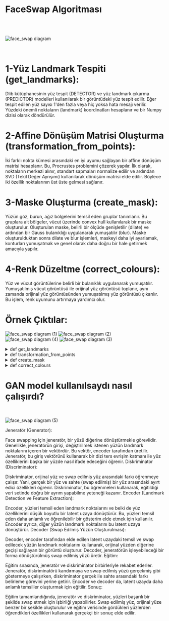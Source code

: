 # FaceSwap Algoritması

<br>
<br>

![face_swap diagram](https://github.com/mertefeyildiz/FaceSwap/assets/67926547/7576273d-3e6f-4c76-85a8-196b2a31c08c)


<br>




# 1-Yüz Landmark Tespiti (get_landmarks):

Dlib kütüphanesinin yüz tespit (DETECTOR) ve yüz landmark çıkarma (PREDICTOR) modelleri kullanılarak bir görüntüdeki yüz tespit edilir.
Eğer tespit edilen yüz sayısı 1'den fazla veya hiç yoksa hata mesajı verilir.
Yüzdeki önemli noktaların (landmark) koordinatları hesaplanır ve bir Numpy dizisi olarak döndürülür.

# 2-Affine Dönüşüm Matrisi Oluşturma (transformation_from_points):

İki farklı nokta kümesi arasındaki en iyi uyumu sağlayan bir affine dönüşüm matrisi hesaplanır. Bu, Procrustes problemini çözerek yapılır.
İlk olarak, noktaların merkezi alınır, standart sapmaları normalize edilir ve ardından SVD (Tekil Değer Ayrışımı) kullanılarak dönüşüm matrisi elde edilir.
Böylece iki özellik noktalarının üst üste gelmesi sağlanır.

# 3-Maske Oluşturma (create_mask):

Yüzün göz, burun, ağız bölgelerini temsil eden gruplar tanımlanır.
Bu gruplara ait bölgeler, vücut üzerinde convex hull kullanılarak bir maske oluşturulur.
Oluşturulan maske, belirli bir ölçüde genişletilir (dilate) ve ardından bir Gauss bulanıklığı uygulanarak yumuşatılır (blur).
Maske oluşturulduktan sonra dilate ve blur işlemleri, maskeyi daha iyi ayarlamak, konturları yumuşatmak ve genel olarak daha doğru bir hale getirmek amacıyla yapılır. 

# 4-Renk Düzeltme (correct_colours):

Yüz ve vücut görüntülerine belirli bir bulanıklık uygulanarak yumuşatılır.
Yumuşatılmış vücut görüntüsü ile orijinal yüz görüntüsü toplanır, aynı zamanda orijinal yüz görüntüsünden yumuşatılmış yüz görüntüsü çıkarılır. Bu işlem, renk uyumunu artırmaya yardımcı olur.

# Örnek Çıktılar:
![face_swap diagram (1)](https://github.com/mertefeyildiz/FaceSwap/assets/67926547/bac861f3-4816-4600-8b9d-fdd0aa9dd495)
![face_swap diagram (2)](https://github.com/mertefeyildiz/FaceSwap/assets/67926547/ff5a4fee-05ca-4a18-9acb-8bc31b6fca5b)
![face_swap diagram (4)](https://github.com/mertefeyildiz/FaceSwap/assets/67926547/87566fd7-231e-4da1-91e6-4d75136991cf)
![face_swap diagram (3)](https://github.com/mertefeyildiz/FaceSwap/assets/67926547/71822eea-3582-4672-a637-77faca5c8516)




<details>
<summary>def get_landmarks</summary>
    
<img width="316" alt="Ekran görüntüsü 2023-12-22 134159" src="https://github.com/mertefeyildiz/FaceSwap/assets/67926547/71b2b4c3-1b5f-496d-891e-a2ac080b7355">
<br>

```python
rects = DETECTOR(im, 1)
```
DETECTOR değişkeni, Dlib kütüphanesinin içinde bulunan yüz tespit (face detection) modelini temsil eder.
DETECTOR(im, 1) komutu, görüntü üzerinde yüzleri tespit eder. İkinci parametre olan 1, tespit edilen yüzleri upsample etme işlemini ifade eder, yani daha hassas bir tespit için görüntüyü büyütmeye olanak tanır.

```python
if len(rects) > 1:
    raise Exception('Too Many Faces')
if len(rects) == 0:
    raise Exception('Not Enough Faces')
```
rects değişkeni, tespit edilen yüzlerin dikdörtgen bölgelerini içerir.
Eğer tespit edilen yüz sayısı birden fazla ise (len(rects) > 1), bir hata fırlatılır ve "Too Many Faces" mesajı gösterilir.
Eğer hiç yüz tespit edilemezse (len(rects) == 0), yine bir hata fırlatılır ve "Not Enough Faces" mesajı gösterilir.

```python
return numpy.array([[p.x, p.y] for p in PREDICTOR(im, rects[0]).parts()])
```

PREDICTOR değişkeni, Dlib kütüphanesinin yüz landmark çıkarma modelini temsil eder.
PREDICTOR(im, rects[0]) komutu, tespit edilen ilk yüz üzerinde landmark çıkarma işlemini gerçekleştirir.
p.x ve p.y, her bir landmark noktasının x ve y koordinatlarını temsil eder.
Bu koordinatlar, bir Numpy dizisi içinde saklanarak fonksiyon tarafından döndürülür.
Bu fonksiyon, bir görüntüde yüz tespiti yapar ve tespit edilen yüzün landmark koordinatlarını içeren bir Numpy dizisi döndürür. Bu landmark noktaları, yüzün çeşitli bölgelerini (gözler, burun, ağız, vb.) temsil eder ve genellikle yüzün şeklini ve özelliklerini yakalamak için kullanılır.



</details>

<details>
<summary>def transformation_from_points</summary>
    
Bu fonksiyon, Procrustes problemini çözmek için kullanılır ve iki nokta kümesi arasındaki en iyi uyumu bulur. Fonksiyon açıklaması:

Parametreler:

points1: İlk nokta kümesi. Buradaki noktalar, dönüşümü almak istediğimiz orijinal noktalardır.
points2: İkinci nokta kümesi. Bu noktalar, orijinal noktaların yerine geçecek olan noktalardır.
Veri Tipi Dönüşümleri:

points1 ve points2 Numpy dizilerine dönüştürülür. Bu, daha sonra kullanılacak matematiksel işlemleri gerçekleştirmek için gerekli olan veri tipini sağlar.
```python
    points1 = points1.astype(numpy.float64)
    points2 = points2.astype(numpy.float64)
```
Merkezleme:

c1 ve c2, her bir nokta kümesinin merkezini temsil eden vektörlerdir. Bu merkez vektörleri, noktaların etrafında dönmek ve ölçeklendirmek için kullanılacaktır.
Her iki nokta kümesi de kendi merkezinden çıkartılır, böylece her iki küme de orijin etrafında hizalanır.
```python
    c1 = numpy.mean(points1, axis=0)
    c2 = numpy.mean(points2, axis=0)
    points1 -= c1
    points2 -= c2
```
Ölçeklendirme:

s1 ve s2, her bir nokta kümesinin standart sapmasını temsil eden ölçek faktörleridir.
Her iki küme, kendi standart sapmasına bölünerek normalize edilir.
```python
    s1 = numpy.std(points1)
    s2 = numpy.std(points2)
    points1 /= s1
    points2 /= s2
```
SVD (Singular Value Decomposition):

Singular Value Decomposition (Tekil Değer Ayrışımı) işlemi gerçekleştirilir. Bu işlem, matris çarpanlarına ayrıştırma işlemidir.
U, S, ve Vt, SVD işleminden elde edilen bileşenlerdir.
```python
    U, S, Vt = numpy.linalg.svd(points1.T @ points2) # @ --> *
```

Döndürme Matrisi (R) Bulma:
```python
    R = (U @ Vt).T # @ --> * 
```
R, döndürme matrisidir ve SVD bileşenleri kullanılarak hesaplanır.
İki matris çarpımından elde edilen çözüm aslında U * Vt matrisidir. Ancak, bu çözümün transpozu (T) alınmalıdır.<br>
Affine Dönüşüm Matrisini Oluşturma:

numpy.hstack kullanılarak R matrisi ve translasyon vektörü birleştirilir ve sonuç olarak affine dönüşüm matrisi elde edilir.
Translasyon vektörü, (c2.T - (s2 / s1) * R @ c1.T)[:,None] ifadesi ile hesaplanır.<br>
Sonuç:

Oluşturulan affine dönüşüm matrisi, [s * R | T] formülüne uyan bir matristir ve bu matris fonksiyon tarafından döndürülür.
Bu adımlar, iki nokta kümesi arasındaki en iyi uyumu sağlayan bir affine dönüşüm matrisini oluşturmak için kullanılır.
</details>
<details>
<summary>def create_mask</summary>
Adım 1: Landmark gruplarını tanımla. Bu gruplar, yüzün göz, burun, ağız bölgelerini temsil eden landmark noktalarını içerir.

Adım 2: Boş bir maske dizisi oluştur. Bu dizide, son maskeyi saklayacağız.

Adım 3: Her bir landmark grubu için işlem yap. Bu, yüzün farklı bölgelerini kapsayan farklı maskeleri oluşturmak anlamına gelir.

Adım 4: Her bir grup içindeki landmark noktalarını al. Bu, her bir landmark grubunu oluşturan noktaların konumlarını içerir.

Adım 5: Convex hull kullanarak landmark noktalarını saran çokgeni oluştur. Bu, landmark noktalarının en dış noktalarını birleştiren bir çizgidir.

Adım 6: Convex hull içini doldurarak maskeyi oluştur. Bu, convex hull içinde kalan bölgeyi beyaz renk ile doldurarak maskeyi oluşturur.

Adım 7: Yüz maskesini yumuşatmak için bir 'feather' uygula. Bu, maskeyi genişletmek ve daha yumuşak bir geçiş elde etmek için bir işlemdir.

Adım 8: Maskeyi genişlet (dilate) ve ardından bir Gauss filtresi uygula (blur). Bu, maskeyi daha da yumuşatır ve son maskeyi elde ederiz.

```python
def create_mask(points, shape, face_scale):
    # Landmark gruplarını tanımla
    groups = [
        [17, 18, 19, 20, 21, 22, 23, 24, 25, 26, 36, 37, 38, 39, 40, 41, 42, 43, 44, 45, 46, 47],
        [27, 28, 29, 30, 31, 32, 33, 34, 48, 49, 50, 51, 52, 53, 54, 55, 56, 57, 58, 59, 60]
    ]

    # Boş bir maske dizisi oluştur
    mask_im = numpy.zeros(shape, dtype=numpy.float64)

    # Her bir landmark grubu için işlem yap
    for group in groups:
        # Grup içindeki landmark noktalarının konumlarını al
        landmarks = [points[idx] for idx in group]

        # Convex hull kullanarak landmark noktalarını saran çokgeni oluştur
        hull = cv2.convexHull(numpy.array(landmarks))

        # Convex hull içini doldurarak maskeyi oluştur
        cv2.fillConvexPoly(mask_im, hull, color=(1, 1, 1))

    # Yüz maskesini yumuşatmak için bir 'feather' uygula
    feather_amount = int(0.2 * face_scale * 0.5) * 2 + 1
    kernel_size = (feather_amount, feather_amount)

    # Maskeyi genişlet (dilate) ve ardından bir Gauss filtresi uygula (blur)
    mask_im = (cv2.GaussianBlur(mask_im, kernel_size, 0) > 0) * 1.0

    return mask_im

```
</details>
<details>
<summary>def correct_colours</summary>
Adım 1: Bulanıklık miktarını hesapla. Bu miktar, belirli bir oranla yüz ölçeği (face_scale) ile çarpılır ve en yakın tek sayıya yuvarlanır.

Adım 2: Bulanıklık miktarına göre bir Gauss filtresi çekirdeği oluştur. Bu çekirdek, daha sonra görüntüleri yumuşatmak için kullanılacaktır.

Adım 3: Yüz ve vücut görüntülerini belirtilen bulanıklık miktarıyla yumuşat. Bu işlem, görüntülerdeki küçük detayları azaltarak renk uyumunu artırır.

Adım 4: Renk düzeltme işlemi. Yumuşatılmış vücut görüntüsü ile orijinal yüz görüntüsünü topla, aynı zamanda orijinal yüz görüntüsünden yumuşatılmış yüz görüntüsünü çıkar. Bu işlem, yüz ve vücut renklerini uyumlu hale getirmeye yardımcı olur.

Adım 5: Sonucu 0 ile 255 arasındaki değerlerle sınırla. Bu, görüntü piksellerinin geçerli değer aralığını korumak için yapılır.
```python
def correct_colours(warped_face_im, body_im, face_scale):
    blur_amount = int(3 * 0.5 * face_scale) * 2 + 1
    kernel_size = (blur_amount, blur_amount)

    face_im_blur = cv2.GaussianBlur(warped_face_im, kernel_size, 0)
    body_im_blur = cv2.GaussianBlur(body_im, kernel_size, 0)

    return numpy.clip(0. + body_im_blur + warped_face_im - face_im_blur, 0, 255)

```
</details>

# GAN  model kullanılsaydı nasıl çalışırdı?

<br>

![face_swap diagram (5)](https://github.com/mertefeyildiz/FaceSwap/assets/67926547/7c6b07a7-5150-4d43-afdd-a38eadb86db7)


Jeneratör (Generator):

Face swapping için jeneratör, bir yüzü diğerine dönüştürmekle görevlidir. Genellikle, jeneratörün girişi, değiştirilmek istenen yüzün landmark noktalarını içeren bir vektördür. Bu vektör, encoder tarafından üretilir.
Jeneratör, bu giriş vektörünü kullanarak bir dizi ters evrişim katmanı ile yüz özelliklerini başka bir yüzde nasıl ifade edeceğini öğrenir.
Diskriminator (Discriminator):

Diskriminator, orijinal yüz ve swap edilmiş yüz arasındaki farkı öğrenmeye çalışır. Yani, gerçek bir yüz ve sahte (swap edilmiş) bir yüz arasındaki ayırt edici özellikleri öğrenir.
Diskriminator, bu öğrenmeleri kullanarak, eğitildiği veri setinde doğru bir ayrım yapabilme yeteneği kazanır.
Encoder (Landmark Detection ve Feature Extraction):

Encoder, yüzleri temsil eden landmark noktalarını ve belki de yüz özelliklerini düşük boyutlu bir latent uzaya dönüştürür. Bu, yüzleri temsil eden daha anlamlı ve öğrenilebilir bir gösterim elde etmek için kullanılır.
Encoder ayrıca, diğer yüzün landmark noktalarını bu latent uzaya dönüştürür.
Decoder (Swap Edilmiş Yüzün Oluşturulması):

Decoder, encoder tarafından elde edilen latent uzaydaki temsil ve swap edilecek yüzün landmark noktalarını kullanarak, orijinal yüzden diğerine geçişi sağlayan bir görüntü oluşturur.
Decoder, jeneratörün işleyebileceği bir forma dönüştürülmüş swap edilmiş yüzü üretir.
Eğitim:

Eğitim sırasında, jeneratör ve diskriminator birbirleriyle rekabet ederler. Jeneratör, diskriminatörü kandırmaya ve swap edilmiş yüzü gerçekmiş gibi göstermeye çalışırken, diskriminator gerçek ile sahte arasındaki farkı belirleme görevini yerine getirir.
Encoder ve decoder da, latent uzayda daha anlamlı temsiller oluşturmak için eğitilir.
Sonuç:

Eğitim tamamlandığında, jeneratör ve diskriminator, yüzleri başarılı bir şekilde swap etmek için işbirliği yapabilirler. Swap edilmiş yüz, orijinal yüze benzer bir şekilde oluşturulur ve eğitim verisinde gördükleri yüzlerden öğrendikleri özellikleri kullanarak gerçekçi bir sonuç elde edilir.





